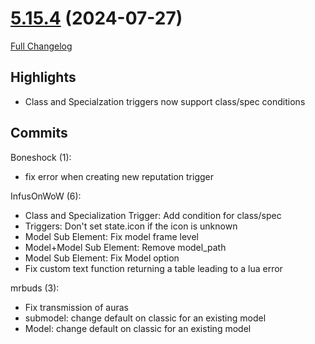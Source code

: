 # [5.15.4](https://github.com/WeakAuras/WeakAuras2/tree/5.15.4) (2024-07-27)

[Full Changelog](https://github.com/WeakAuras/WeakAuras2/compare/5.15.3...5.15.4)

## Highlights

 - Class and Specialzation triggers now support class/spec conditions 

## Commits

Boneshock (1):

- fix error when creating new reputation trigger

InfusOnWoW (6):

- Class and Specialization Trigger: Add condition for class/spec
- Triggers: Don't set state.icon if the icon is unknown
- Model Sub Element: Fix model frame level
- Model+Model Sub Element: Remove model_path
- Model Sub Element: Fix Model option
- Fix custom text function returning a table leading to a lua error

mrbuds (3):

- Fix transmission of auras
- submodel: change default on classic for an existing model
- Model: change default on classic for an existing model

